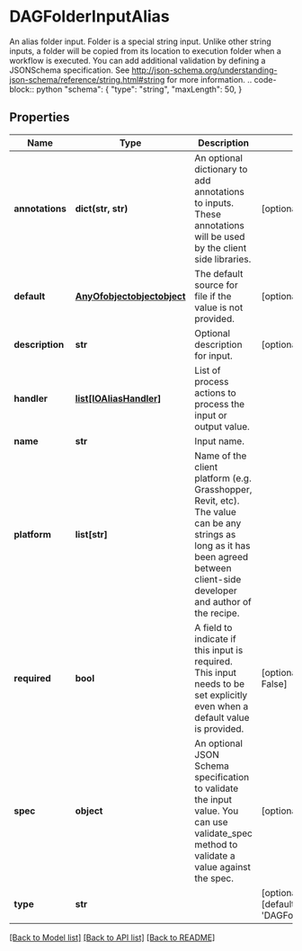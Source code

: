 # DAGFolderInputAlias

An alias folder input.  Folder is a special string input. Unlike other string inputs, a folder will be copied from its location to execution folder when a workflow is executed.  You can add additional validation by defining a JSONSchema specification.  See http://json-schema.org/understanding-json-schema/reference/string.html#string for more information.  .. code-block:: python      \"schema\": {         \"type\": \"string\",         \"maxLength\": 50,     }
## Properties
Name | Type | Description | Notes
------------ | ------------- | ------------- | -------------
**annotations** | **dict(str, str)** | An optional dictionary to add annotations to inputs. These annotations will be used by the client side libraries. | [optional] 
**default** | [**AnyOfobjectobjectobject**](AnyOfobjectobjectobject.md) | The default source for file if the value is not provided. | [optional] 
**description** | **str** | Optional description for input. | [optional] 
**handler** | [**list[IOAliasHandler]**](IOAliasHandler.md) | List of process actions to process the input or output value. | 
**name** | **str** | Input name. | 
**platform** | **list[str]** | Name of the client platform (e.g. Grasshopper, Revit, etc). The value can be any strings as long as it has been agreed between client-side developer and author of the recipe. | 
**required** | **bool** | A field to indicate if this input is required. This input needs to be set explicitly even when a default value is provided. | [optional] [default to False]
**spec** | **object** | An optional JSON Schema specification to validate the input value. You can use validate_spec method to validate a value against the spec. | [optional] 
**type** | **str** |  | [optional] [readonly] [default to 'DAGFolderInputAlias']

[[Back to Model list]](../README.md#documentation-for-models) [[Back to API list]](../README.md#documentation-for-api-endpoints) [[Back to README]](../README.md)


